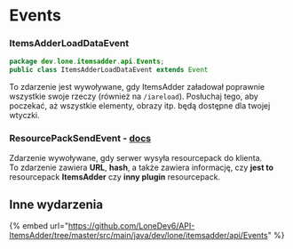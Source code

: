 # Events

### ItemsAdderLoadDataEvent

```java
package dev.lone.itemsadder.api.Events;
public class ItemsAdderLoadDataEvent extends Event
```

To zdarzenie jest wywoływane, gdy ItemsAdder załadował poprawnie wszystkie swoje rzeczy (również na `/iareload`).
Posłuchaj tego, aby poczekać, aż wszystkie elementy, obrazy itp. będą dostępne dla twojej wtyczki.

### ResourcePackSendEvent - [docs](https://github.com/LoneDev6/API-ItemsAdder/blob/master/src/main/java/dev/lone/itemsadder/api/Events/ResourcePackSendEvent.java)

Zdarzenie wywoływane, gdy serwer wysyła resourcepack do klienta. \
To zdarzenie zawiera **URL**, **hash**, a także zawiera informację, czy **jest to** resourcepack **ItemsAdder** czy **inny plugin** resourcepack.

## Inne wydarzenia

{% embed url="https://github.com/LoneDev6/API-ItemsAdder/tree/master/src/main/java/dev/lone/itemsadder/api/Events" %}

